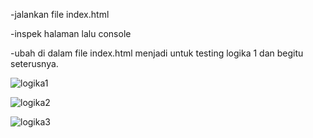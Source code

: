 -jalankan file index.html

-inspek halaman lalu console

-ubah <script src="cek"></script> di dalam file index.html menjadi<script src="logika_1"></script> untuk testing logika 1 dan begitu seterusnya.



![logika1](https://user-images.githubusercontent.com/79134153/170577888-31d6ddcd-59d5-4706-b423-fba45525deaf.JPG)




![logika2](https://user-images.githubusercontent.com/79134153/170577954-fdee1e61-3f23-465e-a8e9-6a36d6b33dd7.JPG)




![logika3](https://user-images.githubusercontent.com/79134153/170577979-0167c8c4-9eed-4218-9700-3425ff5490d5.JPG)
